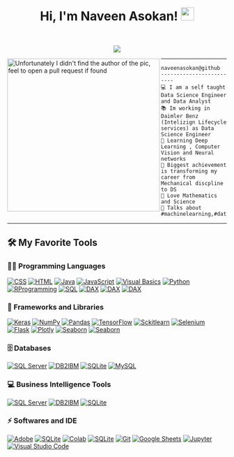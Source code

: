<h1 align="center">
Hi, I'm Naveen Asokan!
  <img src="https://media.giphy.com/media/hvRJCLFzcasrR4ia7z/giphy.gif" width="30"></h1>
 
<br/>

<!-- Typing SVG by DenverCoder1 - https://github.com/DenverCoder1/readme-typing-svg -->
<p align="center">
  <a href="https://github.com/DenverCoder1/readme-typing-svg"><img src="https://readme-typing-svg.herokuapp.com?lines=Data+Science+Engineer;DS%20|%20AI%20|%20ML%20Enthusiastic;Always%20learning%20new%20things&center=true&width=380&height=45"></a>
</p>

<img align="left" src="https://user-images.githubusercontent.com/89788120/167628634-549d2bdd-609e-4275-85af-1e1974da64ca.gif" alt="Unfortunately I didn't find the author of the pic, feel to open a pull request if found" width="350" />
<hr>

```
naveenasokan@github
-------------------------
💻 I am a self taught Data Science Engineer and Data Analyst
📚 Im working in Daimler Benz (Intelizign Lifecycle services) as Data Science Engineer
📝 Learning Deep Learning , Computer Vision and Neural networks
🔭 Biggest achievement is transforming my career from Mechanical discpline to DS
🌱 Love Mathematics and Science
🌟 Talks about #machinelearning,#datascience,#businessintelligence

```
<hr>


## 🛠️ My Favorite Tools

### 👨‍💻 Programming Languages

<p>
    <a href="https://github.com/search?q=user%3ADenverCoder1+is%3Arepo+language%3Acss"><img alt="CSS" src="https://img.shields.io/badge/CSS%20-%231572B6.svg?logo=css3&logoColor=white"></a>
    <a href="https://github.com/search?q=user%3ADenverCoder1+is%3Arepo+language%3Ahtml"><img alt="HTML" src="https://img.shields.io/badge/HTML%20-%23E34F26.svg?logo=html5&logoColor=white"></a>
    <a href="https://github.com/search?q=user%3ADenverCoder1+is%3Arepo+language%3Ajava"><img alt="Java" src="https://img.shields.io/badge/Java-%23007396.svg?logo=java&logoColor=white"></a>
    <a href="https://github.com/search?q=user%3ADenverCoder1+is%3Arepo+language%3Ajavascript"><img alt="JavaScript" src="https://img.shields.io/badge/JavaScript%20-%23F7DF1E.svg?logo=javascript&logoColor=black"></a>
    <a href="https://github.com/search?q=user%3ADenverCoder1+is%3Arepo+language%3Ajavascript"><img alt="Visual Basics" src="https://img.shields.io/badge/Visual%20Basics-%20-blue"></a>
    <a href="https://github.com/search?q=user%3ADenverCoder1+is%3Arepo+language%3Apython"><img alt="Python" src="https://img.shields.io/badge/Python%20-%2314354C.svg?logo=python&logoColor=white"></a>
  <a href="https://github.com/search?q=user%3ADenverCoder1+is%3Arepo+language%3Ajavascript"><img alt="RProgramming" src="https://img.shields.io/badge/R%20Programming-%20-blue"></a>
    <a href="https://github.com/search?q=user%3ADenverCoder1+is%3Arepo+language%3Asql"><img alt="SQL" src="https://img.shields.io/badge/SQL%20-%23025E8C.svg?logo=amazon-dynamodb&logoColor=white"></a>
      <a href="https://github.com/search?q=user%3ADenverCoder1+is%3Arepo+language%3Ajavascript"><img alt="DAX" src="https://img.shields.io/badge/DAX-%20-blue"></a>
  <a href="https://github.com/search?q=user%3ADenverCoder1+is%3Arepo+language%3Ajavascript"><img alt="DAX" src="https://img.shields.io/badge/C-%20-blue"></a>
  <a href="https://github.com/search?q=user%3ADenverCoder1+is%3Arepo+language%3Ajavascript"><img alt="DAX" src="https://img.shields.io/badge/C++-%20-blue"></a>

### 🧰 Frameworks and Libraries

<p>
    <a href="#"><img alt="Keras" src="https://img.shields.io/badge/Keras%20-%23D00000.svg?logo=Keras&logoColor=white"></a>
    <a href="#"><img alt="NumPy" src="https://img.shields.io/badge/Numpy%20-%23013243.svg?logo=numpy&logoColor=white"></a>
    <a href="#"><img alt="Pandas" src="https://img.shields.io/badge/Pandas%20-%23150458.svg?logo=pandas&logoColor=white"></a>
    <a href="#"><img alt="TensorFlow" src="https://img.shields.io/badge/TensorFlow%20-%23FF6F00.svg?logo=TensorFlow&logoColor=white"></a>
    <a href="#"><img alt="Sckitlearn" src="https://img.shields.io/badge/Sckit%20Learn-%20-blue"></a>
    <a href="#"><img alt="Selenium" src="https://img.shields.io/badge/Selenium-%20-blue"></a>
    <a href="#"><img alt="Flask" src="https://img.shields.io/badge/Flask-%20-blue"></a>
    <a href="#"><img alt="Plotly" src="https://img.shields.io/badge/Plotly-%20-blue"></a>
  <a href="#"><img alt="Seaborn" src="https://img.shields.io/badge/Seaborn-%20-blue"></a>
  <a href="#"><img alt="Seaborn" src="https://img.shields.io/badge/Matplotlib-%20-blue"></a>

</p>

### 🗄️ Databases

<p>
  <a href="#"><img alt="SQL Server" src="https://img.shields.io/badge/SQL%20Server-%20-blue"></a>
  <a href="#"><img alt="DB2IBM" src="https://img.shields.io/badge/DB2IBM-%20-blue"></a>
  <a href="#"><img alt="SQLite" src="https://img.shields.io/badge/SQLite-%20-blue"></a>  
    <a href="#"><img alt="MySQL" src="https://img.shields.io/badge/MySQL-00000F?style=for-the-badge&logo=mysql&logoColor=white"></a>
    
</p>

### 💻 Business Intelligence Tools

<p>
    <a href="#"><img alt="SQL Server" src="https://img.shields.io/badge/PowerBI-%20-blue"></a>
  <a href="#"><img alt="DB2IBM" src="https://img.shields.io/badge/Microsoft Excel-%20-blue"></a>
  <a href="#"><img alt="SQLite" src="https://img.shields.io/badge/Tableau-%20-blue"></a>
  </p>
  
  
### ⚡ Softwares and IDE
  <p>
  <a href="#"><img alt="Adobe" src="https://img.shields.io/badge/Adobe%20-%23FF0000.svg?logo=adobe&logoColor=white"></a>
 <a href="#"><img alt="SQLite" src="https://img.shields.io/badge/PowerApps-%20-blue"></a>
    <a href="#"><img alt="Colab" src="https://img.shields.io/badge/Colab-00b56a.svg?logo=google-colab&logoColor=white"></a>
  <a href="#"><img alt="SQLite" src="https://img.shields.io/badge/JaamSim-%20-blue"></a>
    <a href="#"><img alt="Git" src="https://img.shields.io/badge/Git%20-%23F05033.svg?logo=git&logoColor=white"></a>
    <a href="#"><img alt="Google Sheets" src="https://img.shields.io/badge/Google%20Sheets%20-%2334A853.svg?logo=google%20sheets&logoColor=white"></a>
    <a href="#"><img alt="Jupyter" src="https://img.shields.io/badge/Jupyter%20-%23F37626.svg?logo=Jupyter&logoColor=white"></a>
    <a href="#"><img alt="Visual Studio Code" src="https://img.shields.io/badge/Visual%20Studio%20Code-0078d7.svg?logo=visual-studio-code&logoColor=white"></a>
</p>
